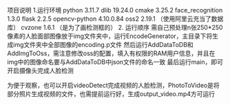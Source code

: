 项目说明
1.运行环境
python 3.11.7
dlib 19.24.0
cmake 3.25.2
face_recognition 1.3.0
flask 2.2.5
opencv-python 4.10.0.84
oss2 2.19.1 （使用阿里云充当了数据库）
cvzone 1.6.1 （是为了画检测框的）
2. 运行顺序
需自己预处理n张250*250像素的人脸面部图像放于img文件夹中，运行EncodeGenerator，主目录下将生成img文件夹中全部图像的encoding.p文件
然后运行AddDataToDB和AddImgToOss，需注意修改oss的配置，填入有权限的RAM用户信息，并且在img中的图像命名要与AddDataToDB中json文件的命名一致
最后运行main，即可开启摄像头完成人脸检测

为便于观察，也可以开启videoDetect完成视频的人脸检测，PhotoToVideo是将部分照片生成视频的文件，也需提前运行好，生成output_video.mp4方可运行
